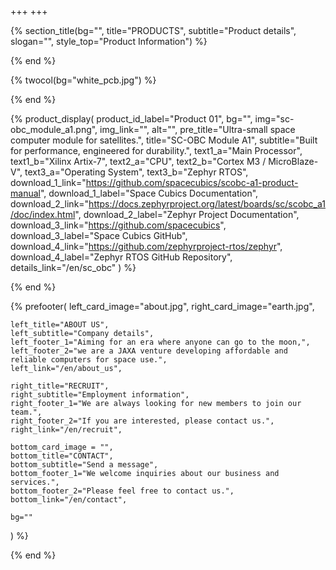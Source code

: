 +++
+++

{% section_title(bg="", title="PRODUCTS", subtitle="Product details", slogan="", style_top="Product Information") %}
<!--display element -->
{% end %}

{% twocol(bg="white_pcb.jpg") %}
<!-- no text -->
{% end %}

{% product_display(
	product_id_label="Product 01",
	bg="",
	img="sc-obc_module_a1.png",
	img_link="",
	alt="",
	pre_title="Ultra-small space computer module for satellites.",
	title="SC-OBC Module A1",
	subtitle="Built for performance, engineered for durability.",
	text1_a="Main Processor",
	text1_b="Xilinx Artix-7",
	text2_a="CPU",
	text2_b="Cortex M3 / MicroBlaze-V",
	text3_a="Operating System",
	text3_b="Zephyr RTOS",
	download_1_link="https://github.com/spacecubics/scobc-a1-product-manual",
	download_1_label="Space Cubics Documentation",
	download_2_link="https://docs.zephyrproject.org/latest/boards/sc/scobc_a1/doc/index.html",
	download_2_label="Zephyr Project Documentation",
	download_3_link="https://github.com/spacecubics",
	download_3_label="Space Cubics GitHub",
	download_4_link="https://github.com/zephyrproject-rtos/zephyr",
	download_4_label="Zephyr RTOS GitHub Repository",
	details_link="/en/sc_obc"
) %}
<!-- no text -->
{% end %}

{% prefooter(
	left_card_image="about.jpg",
	right_card_image="earth.jpg",

	left_title="ABOUT US",
	left_subtitle="Company details",
	left_footer_1="Aiming for an era where anyone can go to the moon,",
	left_footer_2="we are a JAXA venture developing affordable and reliable computers for space use.",
	left_link="/en/about_us",

	right_title="RECRUIT",
	right_subtitle="Employment information",
	right_footer_1="We are always looking for new members to join our team.",
	right_footer_2="If you are interested, please contact us.",
	right_link="/en/recruit",

	bottom_card_image = "",
	bottom_title="CONTACT",
	bottom_subtitle="Send a message",
	bottom_footer_1="We welcome inquiries about our business and services.",
	bottom_footer_2="Please feel free to contact us.",
	bottom_link="/en/contact",

	bg=""
) %}
<!--display element -->
{% end %}
